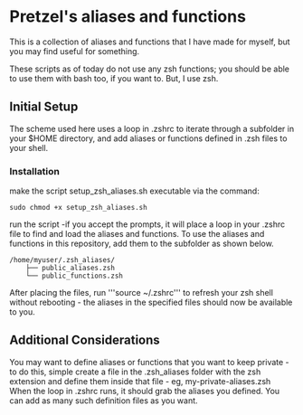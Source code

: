 # Pretzel's aliases and functions

This is a collection of aliases and functions that I have made for myself, but you may find useful for something.

These scripts as of today do not use any zsh functions; you should be able to use them with bash too, if you want to. But, I use zsh.

## Initial Setup

The scheme used here uses a loop in .zshrc to iterate through a subfolder in your $HOME directory, and add aliases or functions defined in .zsh files to your shell.

### Installation

make the script setup_zsh_aliases.sh executable via the command: 

	sudo chmod +x setup_zsh_aliases.sh

run the script -if you accept the prompts, it will place a loop in your .zshrc file to find and load the aliases and functions. To use the aliases and functions in this repository, add them to the subfolder as shown below.


	/home/myuser/.zsh_aliases/
		├── public_aliases.zsh
		└── public_functions.zsh


After placing the files, run '''source ~/.zshrc''' to refresh your zsh shell without rebooting - the aliases in the specified files should now be available to you.

## Additional Considerations

You may want to define aliases or functions that you want to keep private - to do this, simple create a file in the .zsh_aliases folder with the zsh extension and define them inside that file - eg, my-private-aliases.zsh
When the loop in .zshrc runs, it should grab the aliases you defined. You can add as many such definition files as you want.
